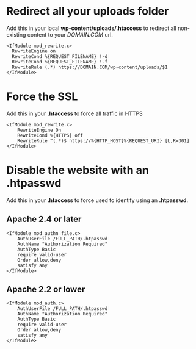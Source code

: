 # Redirect all your uploads folder

Add this in your local **wp-content/uploads/.htaccess** to redirect all non-existing content to your *DOMAIN.COM* url.

```
<IfModule mod_rewrite.c>
  RewriteEngine on
  RewriteCond %{REQUEST_FILENAME} !-d
  RewriteCond %{REQUEST_FILENAME} !-f
  RewriteRule (.*) https://DOMAIN.COM/wp-content/uploads/$1
</IfModule>
```

# Force the SSL

Add this in your **.htaccess** to force all traffic in HTTPS

```
<IfModule mod_rewrite.c>
	RewriteEngine On
	RewriteCond %{HTTPS} off
	RewriteRule ^(.*)$ https://%{HTTP_HOST}%{REQUEST_URI} [L,R=301]
</IfModule>
```

# Disable the website with an .htpasswd

Add this in your **.htaccess** to force used to identify using an **.htpasswd**.

## Apache 2.4 or later

```
<IfModule mod_authn_file.c>
	AuthUserFile /FULL_PATH/.htpasswd
	AuthName "Authorization Required"
	AuthType Basic
	require valid-user
	Order allow,deny
	satisfy any
</IfModule>
```

## Apache 2.2 or lower

```
<IfModule mod_auth.c>
	AuthUserFile /FULL_PATH/.htpasswd
	AuthName "Authorization Required"
	AuthType Basic
	require valid-user
	Order allow,deny
	satisfy any
</IfModule>
```